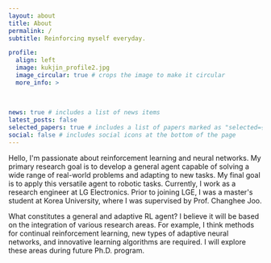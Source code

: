 ```yaml
---
layout: about
title: About
permalink: /
subtitle: Reinforcing myself everyday. 

profile:
  align: left 
  image: kukjin_profile2.jpg
  image_circular: true # crops the image to make it circular
  more_info: >
 
      
    
news: true # includes a list of news items
latest_posts: false
selected_papers: true # includes a list of papers marked as "selected={true}"
social: false # includes social icons at the bottom of the page
---
```


Hello, I'm passionate about reinforcement learning and neural networks. My primary research goal is to develop a general agent capable of solving a wide range of real-world problems and adapting to new tasks. My final goal is to apply this versatile agent to robotic tasks.  Currently, I work as a research engineer at LG Electronics. Prior to joining LGE, I was a master's student at Korea University, where I was supervised by Prof. Changhee Joo.  
  
What constitutes a general and adaptive RL agent? I believe it will be based on the integration of various research areas. For example, I think methods for continual reinforcement learning, new types of adaptive neural networks, and innovative learning algorithms are required. I will explore these areas during future Ph.D. program. 

